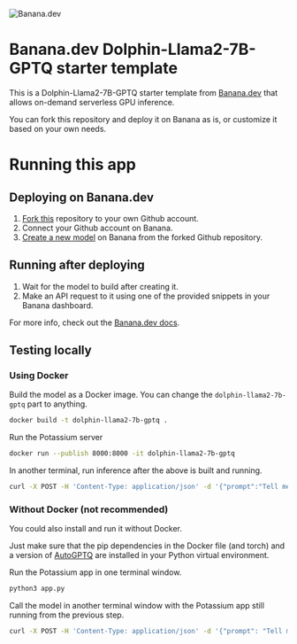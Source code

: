 ![](https://www.banana.dev/lib_zOkYpJoyYVcAamDf/x2p804nk9qvjb1vg.svg?w=340 "Banana.dev")

# Banana.dev Dolphin-Llama2-7B-GPTQ starter template

This is a Dolphin-Llama2-7B-GPTQ starter template from [Banana.dev](https://www.banana.dev) that allows on-demand serverless GPU inference.

You can fork this repository and deploy it on Banana as is, or customize it based on your own needs.


# Running this app

## Deploying on Banana.dev

1. [Fork this](https://github.com/bananaml/demo-dolphin-llama2-7b-gptq/fork) repository to your own Github account.
2. Connect your Github account on Banana.
3. [Create a new model](https://app.banana.dev/deploy) on Banana from the forked Github repository.

## Running after deploying

1. Wait for the model to build after creating it.
2. Make an API request to it using one of the provided snippets in your Banana dashboard.

For more info, check out the [Banana.dev docs](https://docs.banana.dev/banana-docs/).

## Testing locally

### Using Docker

Build the model as a Docker image. You can change the `dolphin-llama2-7b-gptq` part to anything.

```sh
docker build -t dolphin-llama2-7b-gptq .
```

Run the Potassium server

```sh
docker run --publish 8000:8000 -it dolphin-llama2-7b-gptq
```

In another terminal, run inference after the above is built and running.

```sh
curl -X POST -H 'Content-Type: application/json' -d '{"prompt":"Tell me about AI"}' http://localhost:8000
```

### Without Docker (not recommended)

You could also install and run it without Docker.

Just make sure that the pip dependencies in the Docker file (and torch) and a version of [AutoGPTQ](https://github.com/PanQiWei/AutoGPTQ) are installed in your Python virtual environment.

Run the Potassium app in one terminal window.

```sh
python3 app.py
```

Call the model in another terminal window with the Potassium app still running from the previous step.

```sh
curl -X POST -H 'Content-Type: application/json' -d '{"prompt": "Tell me about AI"}' http://localhost:8000
```
